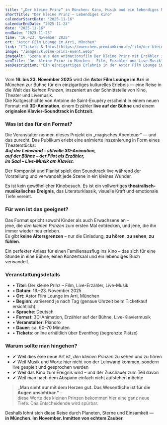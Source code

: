 ```yaml
---
title: "„Der kleine Prinz“ in München: Kino, Musik und ein lebendiges Märchen"
shortTitle: "Der kleine Prinz – Lebendiges Kino"
calendarStartDate: "2025-11-16"
calendarEndDate: "2025-11-23"
date: "2025-11-16"
endDate: "2025-11-23"
time: "16.–23. November 2025"
ort: "Astor Film Lounge im Arri, München"
link: "[Tickets & Infos](https://muenchen.premiumkino.de/film/der-kleine-prinz)"
image: "/images/kleine-prinz-event.webp"
imageAlt: "Szene aus dem Animationsfilm Der kleine Prinz mit Erzähler im Hintergrund"
seoTitle: "Der kleine Prinz in München – Film, Erzähler und Live-Musik"
seoDescription: "Ein einzigartiges Erlebnis in der Astor Film Lounge im Arri – mit 3D-Animation, Erzähler auf der Bühne und Live-Klaviermusik. Nur vom 16. bis 23. November 2025."
---
```


Vom **16. bis 23. November 2025** wird die **Astor Film Lounge im Arri** in München zur Bühne für ein einzigartiges kulturelles Erlebnis — eine Reise in die Welt des *kleinen Prinzen*, inszeniert an der Schnittstelle von Kino, Theater und Livemusik.  
Die Kultgeschichte von Antoine de Saint-Exupéry erscheint in einem neuen Format: mit **3D-Animation**, einem Erzähler **live auf der Bühne** und einem **originalen Klavier-Soundtrack in Echtzeit**.

### Was ist das für ein Format?

Die Veranstalter nennen dieses Projekt ein „magisches Abenteuer“ — und das zurecht. Das Publikum erlebt eine animierte Inszenierung in Form eines Theaterstücks:  
_**Auf der Leinwand – stilvolle 3D-Animation,**_  
_**auf der Bühne – der Pilot als Erzähler,**_  
_**im Saal – Live-Musik am Klavier.**_

Der Komponist und Pianist spielt den Soundtrack live während der Vorstellung und verwandelt jede Szene in ein kleines Wunder.

Es ist kein gewöhnlicher Kinobesuch. Es ist ein vollwertiges **theatralisch-musikalisches Ereignis**, das Literaturklassik, visuelle Kraft und emotionale Tiefe vereint.

### Für wen ist das geeignet?

Das Format spricht sowohl Kinder als auch Erwachsene an –  
jene, die *den kleinen Prinzen* zum ersten Mal entdecken, und jene, die ihn immer wieder neu erleben.  
Es gibt **keine Altersgrenzen** – nur die Einladung, **zu hören**, **zu sehen**, **zu fühlen**.

Ein perfekter Anlass für einen Familienausflug ins Kino – das sich für eine Stunde in eine Bühne, einen Konzertsaal und ein lebendiges Buch verwandelt.

### Veranstaltungsdetails

- • **Titel**: Der kleine Prinz – Film, Live-Erzähler, Live-Musik  
- • **Datum**: 16.–23. November 2025  
- • **Ort**: Astor Film Lounge im Arri, München  
- • **Beginn**: variierend je nach Tag (genaue Uhrzeit beim Ticketkauf ersichtlich)  
- • **Sprache**: Deutsch  
- • **Format**: 3D-Animation, Erzähler auf der Bühne, Live-Klaviermusik  
- • **Veranstalter**: Pianoro  
- • **Dauer**: ca. 60–70 Minuten  
- • **Tickets**: online erhältlich über Eventfrog (begrenzte Plätze)

### Warum sollte man hingehen?

- ✔ Weil dies eine neue Art ist, *den kleinen Prinzen* zu sehen und zu hören  
- ✔ Weil Musik und Worte hier nicht von der Leinwand kommen, sondern live gespielt und gesprochen werden  
- ✔ Weil das Kino zum Ereignis wird – und der Zuschauer zum Teil davon  
- ✔ Weil man nach dem Abspann einfach nicht aufstehen möchte

> **„Man sieht nur mit dem Herzen gut. Das Wesentliche ist für die Augen unsichtbar.“** –  
diese Worte des kleinen Prinzen bekommen hier eine ganz neue Tiefe: Das Entscheidende wird spürbar.

Deshalb lohnt sich diese Reise durch Planeten, Sterne und Einsamkeit —  
**in München. Im November. Inmitten von echtem Zauber.**
